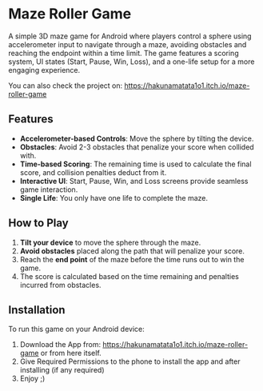# Maze Roller Game

A simple 3D maze game for Android where players control a sphere using accelerometer input to navigate through a maze, avoiding obstacles and reaching the endpoint within a time limit. The game features a scoring system, UI states (Start, Pause, Win, Loss), and a one-life setup for a more engaging experience.

You can also check the project on: https://hakunamatata1o1.itch.io/maze-roller-game

## Features
- **Accelerometer-based Controls**: Move the sphere by tilting the device.
- **Obstacles**: Avoid 2-3 obstacles that penalize your score when collided with.
- **Time-based Scoring**: The remaining time is used to calculate the final score, and collision penalties deduct from it.
- **Interactive UI**: Start, Pause, Win, and Loss screens provide seamless game interaction.
- **Single Life**: You only have one life to complete the maze.

## How to Play
1. **Tilt your device** to move the sphere through the maze.
2. **Avoid obstacles** placed along the path that will penalize your score.
3. Reach the **end point** of the maze before the time runs out to win the game.
4. The score is calculated based on the time remaining and penalties incurred from obstacles.

## Installation

To run this game on your Android device:
1. Download the App from: https://hakunamatata1o1.itch.io/maze-roller-game or from here itself.
2. Give Required Permissions to the phone to install the app and after installing (if any required)
3. Enjoy ;)

